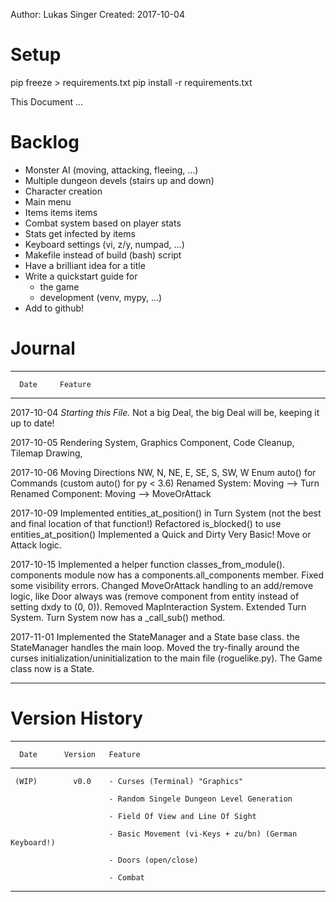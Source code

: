 
Author: Lukas Singer
Created: 2017-10-04

Setup
=====

pip freeze > requirements.txt
pip install -r requirements.txt

This Document ...

Backlog
=======

  * Monster AI (moving, attacking, fleeing, ...)
  * Multiple dungeon devels (stairs up and down)
  * Character creation
  * Main menu
  * Items items items
  * Combat system based on player stats
  * Stats get infected by items
  * Keyboard settings (vi, z/y, numpad, ...)
  * Makefile instead of build (bash) script
  * Have a brilliant idea for a title
  * Write a quickstart guide for
      - the game
      - development (venv, mypy, ...)
  * Add to github!


Journal
=======

  ------------ ----------------------------------------------------------------
      Date     Feature
  ------------ ----------------------------------------------------------------
   2017-10-04  *Starting this File.* Not a big Deal, the big Deal will be,
               keeping it up to date!

   2017-10-05  Rendering System, Graphics Component, Code Cleanup, Tilemap
               Drawing,

   2017-10-06  Moving Directions NW, N, NE, E, SE, S, SW, W
               Enum auto() for Commands (custom auto() for py < 3.6)
               Renamed System: Moving --> Turn
               Renamed Component: Moving --> MoveOrAttack

   2017-10-09  Implemented entities_at_position() in Turn System (not the best
               and final location of that function!)
               Refactored is_blocked() to use entities_at_position()
               Implemented a Quick and Dirty Very Basic! Move or Attack logic.

   2017-10-15  Implemented a helper function classes_from_module().
               components module now has a components.all_components member.
               Fixed some visibility errors.
               Changed MoveOrAttack handling to an add/remove logic, like Door
               always was (remove component from entity instead of setting dxdy
               to (0, 0)).
               Removed MapInteraction System. Extended Turn System. Turn System
               now has a _call_sub() method.

   2017-11-01  Implemented the StateManager and a State base class. the
               StateManager handles the main loop. Moved the try-finally
               around the curses initialization/uninitialization to the main
               file (roguelike.py). The Game class now is a State.
  ------------ ----------------------------------------------------------------


Version History
===============

   ---------- ----------- -----------------------------------------------------
      Date      Version   Feature
   ---------- ----------- -----------------------------------------------------
     (WIP)        v0.0    - Curses (Terminal) "Graphics"

                          - Random Singele Dungeon Level Generation

                          - Field Of View and Line Of Sight

                          - Basic Movement (vi-Keys + zu/bn) (German Keyboard!)

                          - Doors (open/close)

                          - Combat

   ---------- ----------- -----------------------------------------------------

